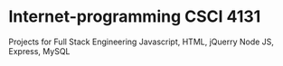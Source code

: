 # Internet-programming CSCI 4131
Projects for Full Stack Engineering
Javascript, HTML, jQuerry
Node JS, Express, MySQL
